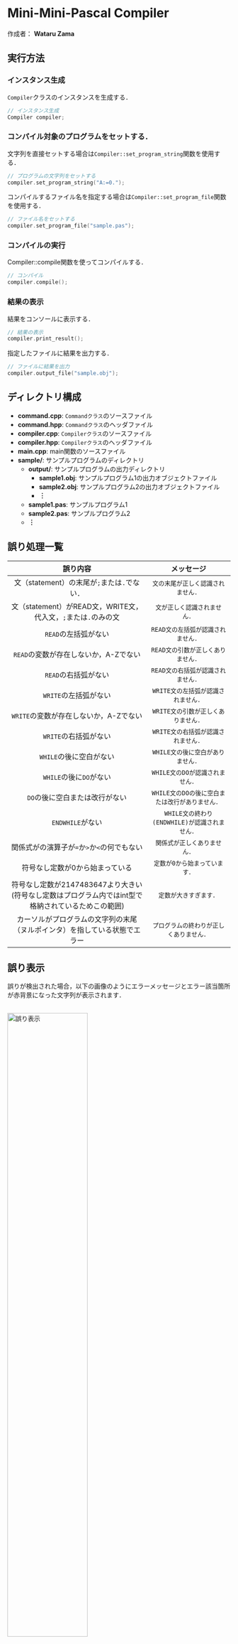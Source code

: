 # Mini-Mini-Pascal Compiler
作成者： **Wataru Zama**

## 実行方法
### インスタンス生成
`Compiler`クラスのインスタンスを生成する．
```cpp
// インスタンス生成
Compiler compiler;
```
### コンパイル対象のプログラムをセットする．
文字列を直接セットする場合は`Compiler::set_program_string`関数を使用する．

```cpp
// プログラムの文字列をセットする
compiler.set_program_string("A:=0.");
```
コンパイルするファイル名を指定する場合は`Compiler::set_program_file`関数を使用する．
```cpp
// ファイル名をセットする
compiler.set_program_file("sample.pas");
```
### コンパイルの実行
Compiler::compile関数を使ってコンパイルする．
```cpp
// コンパイル
compiler.compile();
```

### 結果の表示
結果をコンソールに表示する．
```cpp
// 結果の表示
compiler.print_result();
```
指定したファイルに結果を出力する．
```cpp
// ファイルに結果を出力
compiler.output_file("sample.obj");
```

## ディレクトリ構成
- **command.cpp**: `Commandクラス`のソースファイル
- **command.hpp**: `Commandクラス`のヘッダファイル
- **compiler.cpp**: `Compilerクラス`のソースファイル
- **compiler.hpp**: `Compilerクラス`のヘッダファイル
- **main.cpp**: main関数のソースファイル
- **sample/**: サンプルプログラムのディレクトリ
    - **output/**: サンプルプログラムの出力ディレクトリ
        - **sample1.obj**: サンプルプログラム1の出力オブジェクトファイル
        - **sample2.obj**: サンプルプログラム2の出力オブジェクトファイル
        - **︙**
    - **sample1.pas**: サンプルプログラム1
    - **sample2.pas**: サンプルプログラム2
    - **︙**

## 誤り処理一覧
| 誤り内容 | メッセージ |
|:----:|:----------:|
| 文（statement）の末尾が`;`または`.`でない． | `文の末尾が正しく認識されません．` |
| 文（statement）がREAD文，WRITE文，代入文，`;`または`.`のみの文 | `文が正しく認識されません．` |
| `READ`の左括弧がない | `READ文の左括弧が認識されません．` |
| `READ`の変数が存在しないか，A-Zでない | `READ文の引数が正しくありません．` |
| `READ`の右括弧がない | `READ文の右括弧が認識されません．` |
| `WRITE`の左括弧がない | `WRITE文の左括弧が認識されません．` |
| `WRITE`の変数が存在しないか，A-Zでない | `WRITE文の引数が正しくありません．` |
| `WRITE`の右括弧がない | `WRITE文の右括弧が認識されません．` |
| `WHILE`の後に空白がない | `WHILE文の後に空白がありません．` |
| `WHILE`の後に`DO`がない | `WHILE文のDOが認識されません．` |
| `DO`の後に空白または改行がない | `WHILE文のDOの後に空白または改行がありません．` |
| `ENDWHILE`がない | `WHILE文の終わり(ENDWHILE)が認識されません．` |
| 関係式がの演算子が`=`か`>`か`<`の何でもない | `関係式が正しくありません．` |
| 符号なし定数が0から始まっている | `定数が0から始まっています．` |
| 符号なし定数が2147483647より大きい<br>(符号なし定数はプログラム内ではint型で格納されているためこの範囲)  | `定数が大きすぎます．` |
| カーソルがプログラムの文字列の末尾（ヌルポインタ）を指している状態でエラー | `プログラムの終わりが正しくありません．` |

## 誤り表示
誤りが検出された場合，以下の画像のようにエラーメッセージとエラー該当箇所が赤背景になった文字列が表示されます．

<br>
<img src="https://github.com/W-Zama/figure/blob/main/README_images/mmpascal_compiler/error_display.png" alt="誤り表示" width=60%>
<br>
